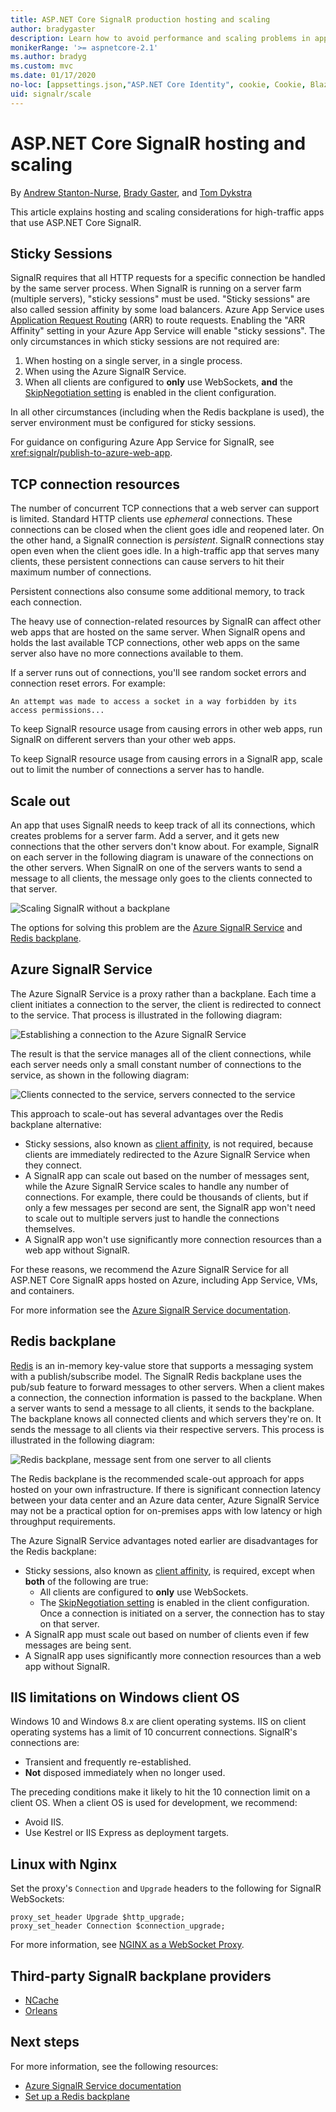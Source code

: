 ```yaml
---
title: ASP.NET Core SignalR production hosting and scaling
author: bradygaster
description: Learn how to avoid performance and scaling problems in apps that use ASP.NET Core SignalR.
monikerRange: '>= aspnetcore-2.1'
ms.author: bradyg
ms.custom: mvc
ms.date: 01/17/2020
no-loc: [appsettings.json,"ASP.NET Core Identity", cookie, Cookie, Blazor, "Blazor Server", "Blazor WebAssembly", "Identity", "Let's Encrypt", Razor, SignalR]
uid: signalr/scale
---
```

# ASP.NET Core SignalR hosting and scaling

By [Andrew Stanton-Nurse](https://twitter.com/anurse), [Brady Gaster](https://twitter.com/bradygaster), and [Tom Dykstra](https://github.com/tdykstra)

This article explains hosting and scaling considerations for high-traffic apps that use ASP.NET Core SignalR.

## Sticky Sessions

SignalR requires that all HTTP requests for a specific connection be handled by the same server process. When SignalR is running on a server farm (multiple servers), "sticky sessions" must be used. "Sticky sessions" are also called session affinity by some load balancers. Azure App Service uses [Application Request Routing](/iis/extensions/planning-for-arr/application-request-routing-version-2-overview) (ARR) to route requests. Enabling the "ARR Affinity" setting in your Azure App Service will enable "sticky sessions". The only circumstances in which sticky sessions are not required are:

1. When hosting on a single server, in a single process.
1. When using the Azure SignalR Service.
1. When all clients are configured to **only** use WebSockets, **and** the [SkipNegotiation setting](xref:signalr/configuration#configure-additional-options) is enabled in the client configuration.

In all other circumstances (including when the Redis backplane is used), the server environment must be configured for sticky sessions.

For guidance on configuring Azure App Service for SignalR, see <xref:signalr/publish-to-azure-web-app>.

## TCP connection resources

The number of concurrent TCP connections that a web server can support is limited. Standard HTTP clients use *ephemeral* connections. These connections can be closed when the client goes idle and reopened later. On the other hand, a SignalR connection is *persistent*. SignalR connections stay open even when the client goes idle. In a high-traffic app that serves many clients, these persistent connections can cause servers to hit their maximum number of connections.

Persistent connections also consume some additional memory, to track each connection.

The heavy use of connection-related resources by SignalR can affect other web apps that are hosted on the same server. When SignalR opens and holds the last available TCP connections, other web apps on the same server also have no more connections available to them.

If a server runs out of connections, you'll see random socket errors and connection reset errors. For example:

```
An attempt was made to access a socket in a way forbidden by its access permissions...
```

To keep SignalR resource usage from causing errors in other web apps, run SignalR on different servers than your other web apps.

To keep SignalR resource usage from causing errors in a SignalR app, scale out to limit the number of connections a server has to handle.

## Scale out

An app that uses SignalR needs to keep track of all its connections, which creates problems for a server farm. Add a server, and it gets new connections that the other servers don't know about. For example, SignalR on each server in the following diagram is unaware of the connections on the other servers. When SignalR on one of the servers wants to send a message to all clients, the message only goes to the clients connected to that server.

![Scaling SignalR without a backplane](scale/_static/scale-no-backplane.png)

The options for solving this problem are the [Azure SignalR Service](#azure-signalr-service) and [Redis backplane](#redis-backplane).

## Azure SignalR Service

The Azure SignalR Service is a proxy rather than a backplane. Each time a client initiates a connection to the server, the client is redirected to connect to the service. That process is illustrated in the following diagram:

![Establishing a connection to the Azure SignalR Service](scale/_static/azure-signalr-service-one-connection.png)

The result is that the service manages all of the client connections, while each server needs only a small constant number of connections to the service, as shown in the following diagram:

![Clients connected to the service, servers connected to the service](scale/_static/azure-signalr-service-multiple-connections.png)

This approach to scale-out has several advantages over the Redis backplane alternative:

* Sticky sessions, also known as [client affinity](/iis/extensions/configuring-application-request-routing-arr/http-load-balancing-using-application-request-routing#step-3---configure-client-affinity), is not required, because clients are immediately redirected to the Azure SignalR Service when they connect.
* A SignalR app can scale out based on the number of messages sent, while the Azure SignalR Service scales to handle any number of connections. For example, there could be thousands of clients, but if only a few messages per second are sent, the SignalR app won't need to scale out to multiple servers just to handle the connections themselves.
* A SignalR app won't use significantly more connection resources than a web app without SignalR.

For these reasons, we recommend the Azure SignalR Service for all ASP.NET Core SignalR apps hosted on Azure, including App Service, VMs, and containers.

For more information see the [Azure SignalR Service documentation](/azure/azure-signalr/signalr-overview).

## Redis backplane

[Redis](https://redis.io/) is an in-memory key-value store that supports a messaging system with a publish/subscribe model. The SignalR Redis backplane uses the pub/sub feature to forward messages to other servers. When a client makes a connection, the connection information is passed to the backplane. When a server wants to send a message to all clients, it sends to the backplane. The backplane knows all connected clients and which servers they're on. It sends the message to all clients via their respective servers. This process is illustrated in the following diagram:

![Redis backplane, message sent from one server to all clients](scale/_static/redis-backplane.png)

The Redis backplane is the recommended scale-out approach for apps hosted on your own infrastructure. If there is significant connection latency between your data center and an Azure data center, Azure SignalR Service may not be a practical option for on-premises apps with low latency or high throughput requirements.

The Azure SignalR Service advantages noted earlier are disadvantages for the Redis backplane:

* Sticky sessions, also known as [client affinity](/iis/extensions/configuring-application-request-routing-arr/http-load-balancing-using-application-request-routing#step-3---configure-client-affinity), is required, except when **both** of the following are true:
  * All clients are configured to **only** use WebSockets.
  * The [SkipNegotiation setting](xref:signalr/configuration#configure-additional-options) is enabled in the client configuration. 
   Once a connection is initiated on a server, the connection has to stay on that server.
* A SignalR app must scale out based on number of clients even if few messages are being sent.
* A SignalR app uses significantly more connection resources than a web app without SignalR.

## IIS limitations on Windows client OS

Windows 10 and Windows 8.x are client operating systems. IIS on client operating systems has a limit of 10 concurrent connections. SignalR's connections are:

* Transient and frequently re-established.
* **Not** disposed immediately when no longer used.

The preceding conditions make it likely to hit the 10 connection limit on a client OS. When a client OS is used for development, we recommend:

* Avoid IIS.
* Use Kestrel or IIS Express as deployment targets.

## Linux with Nginx

Set the proxy's `Connection` and `Upgrade` headers to the following for SignalR WebSockets:

```nginx
proxy_set_header Upgrade $http_upgrade;
proxy_set_header Connection $connection_upgrade;
```

For more information, see [NGINX as a WebSocket Proxy](https://www.nginx.com/blog/websocket-nginx/).

## Third-party SignalR backplane providers

* [NCache](https://www.alachisoft.com/ncache/asp-net-core-signalr.html)
* [Orleans](https://github.com/OrleansContrib/SignalR.Orleans)

## Next steps

For more information, see the following resources:

* [Azure SignalR Service documentation](/azure/azure-signalr/signalr-overview)
* [Set up a Redis backplane](xref:signalr/redis-backplane)
